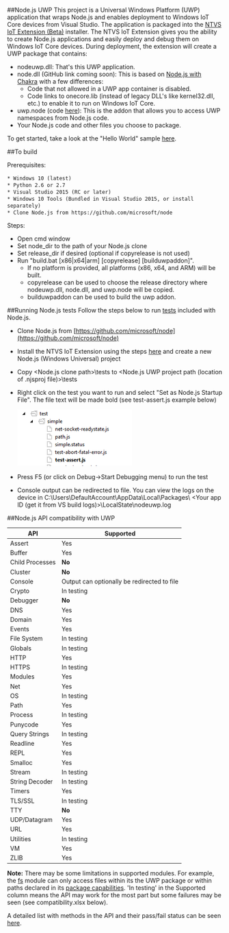 ##Node.js UWP
This project is a Universal Windows Platform (UWP) application that wraps Node.js and enables deployment to Windows IoT Core devices from Visual Studio.
The application is packaged into the [NTVS IoT Extension (Beta)](https://github.com/ms-iot/ntvsiot) installer. The NTVS IoT Extension gives you the ability
to create Node.js applications and easily deploy and debug them on Windows IoT Core devices. During deployment, the extension will create a UWP package that
contains:

* nodeuwp.dll: That's this UWP application.
* node.dll (GitHub link coming soon): This is based on [Node.js with Chakra](https://github.com/Microsoft/node) with a few differences: 
  * Code that not allowed in a UWP app container is disabled.
  * Code links to onecore.lib (instead of legacy DLL's like kernel32.dll, etc.) to enable it to run on Windows IoT Core.
* uwp.node (code [here](https://github.com/Microsoft/node-uwp)): This is the addon that allows you to access UWP namespaces from Node.js code.
* Your Node.js code and other files you choose to package.

To get started, take a look at the "Hello World" sample [here](http://ms-iot.github.io/content/en-US/win10/samples/NodejsWU.htm).

##To build

Prerequisites:

    * Windows 10 (latest)
    * Python 2.6 or 2.7
    * Visual Studio 2015 (RC or later)
    * Windows 10 Tools (Bundled in Visual Studio 2015, or install separately)
	* Clone Node.js from https://github.com/microsoft/node

Steps:

* Open cmd window
* Set node_dir to the path of your Node.js clone
* Set release_dir if desired (optional if copyrelease is not used)
* Run "build.bat [x86|x64|arm] [copyrelease] [builduwpaddon]". 
  * If no platform is provided, all platforms (x86, x64, and ARM) will be built.
  * copyrelease can be used to choose the release directory where nodeuwp.dll, node.dll, and uwp.node will be copied.
  * builduwpaddon can be used to build the uwp addon.
  
##Running Node.js tests
Follow the steps below to run [tests](https://github.com/joyent/node/tree/master/test) included with Node.js.

* Clone Node.js from [https://github.com/microsoft/node](https://github.com/microsoft/node)
* Install the NTVS IoT Extension using the steps [here](http://ms-iot.github.io/content/en-US/win10/samples/NodejsWU.htm) and create a new Node.js (Windows Universal) project
* Copy &lt;Node.js clone path&gt;\tests to &lt;Node.js UWP project path (location of .njsproj file)&gt;\tests
* Right click on the test you want to run and select "Set as Node.js Startup File". The file text will be made bold (see test-assert.js example below)

  ![Set test as Startup File](./images/test-startup-file.png)

* Press F5 (or click on Debug->Start Debugging menu) to run the test
* Console output can be redirected to file. You can view the logs on the device in C:\Users\DefaultAccount\AppData\Local\Packages\ &lt;Your app ID (get it from VS build logs)&gt;\LocalState\nodeuwp.log
	
##Node.js API compatibility with UWP

API | Supported
--- | ---
Assert | Yes
Buffer | Yes
Child Processes | **No**
Cluster | **No**
Console | Output can optionally be redirected to file
Crypto | In testing
Debugger | **No**
DNS | Yes
Domain | Yes
Events | Yes
File System | In testing
Globals | In testing
HTTP | Yes
HTTPS | In testing
Modules | Yes
Net | Yes
OS | In testing
Path | Yes
Process | In testing
Punycode | Yes
Query Strings | In testing
Readline | Yes
REPL | Yes
Smalloc | Yes
Stream | In testing
String Decoder | In testing
Timers | Yes
TLS/SSL | In testing
TTY | **No**
UDP/Datagram | Yes
URL | Yes
Utilities | In testing
VM | Yes
ZLIB | Yes

**Note:** 
There may be some limitations in supported modules. For example, the [fs](https://nodejs.org/api/fs.html) module can only access files within its the UWP package or within paths declared in its [package capabilities](https://msdn.microsoft.com/en-us/library/windows/apps/hh464936.aspx).
'In testing' in the Supported column means the API may work for the most part but some failures may be seen (see compatibility.xlsx below). 

A detailed list with methods in the API and their pass/fail status can be seen [here](./compatibility.xlsx).
